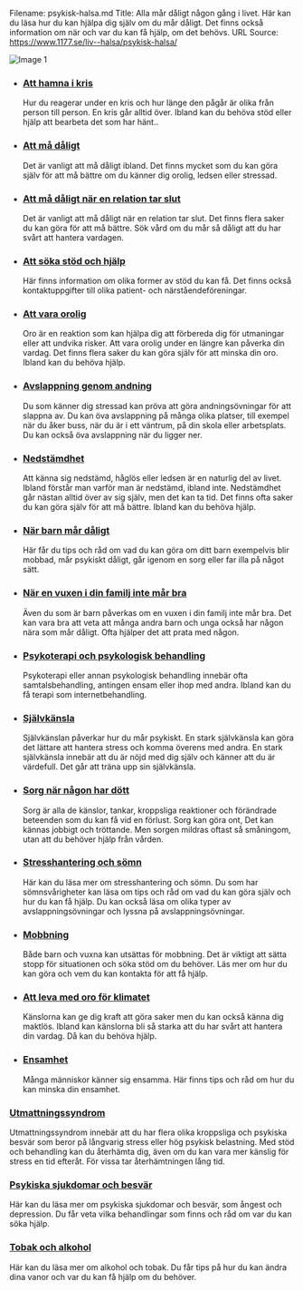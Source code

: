 Filename: psykisk-halsa.md
Title: Alla mår dåligt någon gång i livet. Här kan du läsa hur du kan hjälpa dig själv om du mår dåligt. Det finns också information om när och var du kan få hjälp, om det behövs.
URL Source: https://www.1177.se/liv--halsa/psykisk-halsa/

![Image 1](https://www.1177.se/globalassets/1177/nationell/media/fotografier/halsa/psykisk-halsa/psykisk-halsa_kram.jpg?saved=2024-09-03+01:07)

*   ### [Att hamna i kris](https://www.1177.se/liv--halsa/psykisk-halsa/att-hamna-i-kris/)
    
    Hur du reagerar under en kris och hur länge den pågår är olika från person till person. En kris går alltid över. Ibland kan du behöva stöd eller hjälp att bearbeta det som har hänt..
    
*   ### [Att må dåligt](https://www.1177.se/liv--halsa/psykisk-halsa/att-ma-daligt/)
    
    Det är vanligt att må dåligt ibland. Det finns mycket som du kan göra själv för att må bättre om du känner dig orolig, ledsen eller stressad.
    
*   ### [Att må dåligt när en relation tar slut](https://www.1177.se/liv--halsa/psykisk-halsa/att-ma-daligt-nar-en-relation-tar-slut/)
    
    Det är vanligt att må dåligt när en relation tar slut. Det finns flera saker du kan göra för att må bättre. Sök vård om du mår så dåligt att du har svårt att hantera vardagen.
    
*   ### [Att söka stöd och hjälp](https://www.1177.se/liv--halsa/psykisk-halsa/att-soka-stod-och-hjalp/)
    
    Här finns information om olika former av stöd du kan få. Det finns också kontaktuppgifter till olika patient- och närståendeföreningar.
    
*   ### [Att vara orolig](https://www.1177.se/liv--halsa/psykisk-halsa/att-vara-orolig/)
    
    Oro är en reaktion som kan hjälpa dig att förbereda dig för utmaningar eller att undvika risker. Att vara orolig under en längre kan påverka din vardag. Det finns flera saker du kan göra själv för att minska din oro. Ibland kan du behöva hjälp.
    

*   ### [Avslappning genom andning](https://www.1177.se/liv--halsa/psykisk-halsa/avslappning-genom-andning/)
    
    Du som känner dig stressad kan pröva att göra andningsövningar för att slappna av. Du kan öva avslappning på många olika platser, till exempel när du åker buss, när du är i ett väntrum, på din skola eller arbetsplats. Du kan också öva avslappning när du ligger ner.
    
*   ### [Nedstämdhet](https://www.1177.se/liv--halsa/psykisk-halsa/nedstamdhet/)
    
    Att känna sig nedstämd, håglös eller ledsen är en naturlig del av livet. Ibland förstår man varför man är nedstämd, ibland inte. Nedstämdhet går nästan alltid över av sig själv, men det kan ta tid. Det finns ofta saker du kan göra själv för att må bättre. Ibland kan du behöva hjälp.
    
*   ### [När barn mår dåligt](https://www.1177.se/liv--halsa/psykisk-halsa/nar-barn-mar-daligt/)
    
    Här får du tips och råd om vad du kan göra om ditt barn exempelvis blir mobbad, mår psykiskt dåligt, går igenom en sorg eller far illa på något sätt.
    
*   ### [När en vuxen i din familj inte mår bra](https://www.1177.se/liv--halsa/psykisk-halsa/nar-en-vuxen-i-din-familj-inte-mar-bra/)
    
    Även du som är barn påverkas om en vuxen i din familj inte mår bra. Det kan vara bra att veta att många andra barn och unga också har någon nära som mår dåligt. Ofta hjälper det att prata med någon.
    
*   ### [Psykoterapi och psykologisk behandling](https://www.1177.se/liv--halsa/psykisk-halsa/psykoterapi-och-psykologisk-behandling/)
    
    Psykoterapi eller annan psykologisk behandling innebär ofta samtalsbehandling, antingen ensam eller ihop med andra. Ibland kan du få terapi som internetbehandling.
    
*   ### [Självkänsla](https://www.1177.se/liv--halsa/psykisk-halsa/sjalvkansla/)
    
    Självkänslan påverkar hur du mår psykiskt. En stark självkänsla kan göra det lättare att hantera stress och komma överens med andra. En stark självkänsla innebär att du är nöjd med dig själv och känner att du är värdefull. Det går att träna upp sin självkänsla.
    
*   ### [Sorg när någon har dött](https://www.1177.se/liv--halsa/psykisk-halsa/sorg-nar-nagon-har-dott/)
    
    Sorg är alla de känslor, tankar, kroppsliga reaktioner och förändrade beteenden som du kan få vid en förlust. Sorg kan göra ont, Det kan kännas jobbigt och tröttande. Men sorgen mildras oftast så småningom, utan att du behöver hjälp från vården.
    
*   ### [Stresshantering och sömn](https://www.1177.se/liv--halsa/psykisk-halsa/stresshantering-och-somn/)
    
    Här kan du läsa mer om stresshantering och sömn. Du som har sömnsvårigheter kan läsa om tips och råd om vad du kan göra själv och hur du kan få hjälp. Du kan också läsa om olika typer av avslappningsövningar och lyssna på avslappningsövningar.
    
*   ### [Mobbning](https://www.1177.se/barn--gravid/nar-familjelivet-ar-svart/nar-barn-mar-daligt/mobbning/)
    
    Både barn och vuxna kan utsättas för mobbning. Det är viktigt att sätta stopp för situationen och söka stöd om du behöver. Läs mer om hur du kan göra och vem du kan kontakta för att få hjälp.
    
*   ### [Att leva med oro för klimatet](https://www.1177.se/liv--halsa/psykisk-halsa/att-leva-med-oro-for-klimatet/)
    
    Känslorna kan ge dig kraft att göra saker men du kan också känna dig maktlös. Ibland kan känslorna bli så starka att du har svårt att hantera din vardag. Då kan du behöva hjälp.
    
*   ### [Ensamhet](https://www.1177.se/liv--halsa/psykisk-halsa/ensamhet/)
    
    Många människor känner sig ensamma. Här finns tips och råd om hur du kan minska din ensamhet.
    

### [Utmattningssyndrom](https://www.1177.se/sjukdomar--besvar/hjarna-och-nerver/utmattningssyndrom/)

Utmattningssyndrom innebär att du har flera olika kroppsliga och psykiska besvär som beror på långvarig stress eller hög psykisk belastning. Med stöd och behandling kan du återhämta dig, även om du kan vara mer känslig för stress en tid efteråt. För vissa tar återhämtningen lång tid.

### [Psykiska sjukdomar och besvär](https://www.1177.se/sjukdomar--besvar/psykiska-sjukdomar-och-besvar/)

Här kan du läsa mer om psykiska sjukdomar och besvär, som ångest och depression. Du får veta vilka behandlingar som finns och råd om var du kan söka hjälp.

### [Tobak och alkohol](https://www.1177.se/liv--halsa/tobak-och-alkohol/)

Här kan du läsa mer om alkohol och tobak. Du får tips på hur du kan ändra dina vanor och var du kan få hjälp om du behöver.